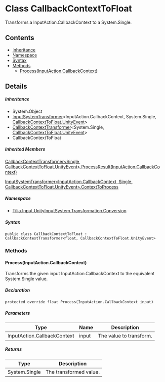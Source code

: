 # Class CallbackContextToFloat

Transforms a InputAction.CallbackContext to a System.Single.

## Contents

* [Inheritance]
* [Namespace]
* [Syntax]
* [Methods]
  * [Process(InputAction.CallbackContext)]

## Details

##### Inheritance

* System.Object
* [InputSystemTransformer]<InputAction.CallbackContext, System.Single, [CallbackContextToFloat.UnityEvent]\>
* [CallbackContextTransformer]<System.Single, [CallbackContextToFloat.UnityEvent]\>
* CallbackContextToFloat

##### Inherited Members

[CallbackContextTransformer<Single, CallbackContextToFloat.UnityEvent>.ProcessResult(InputAction.CallbackContext)]

[InputSystemTransformer<InputAction.CallbackContext, Single, CallbackContextToFloat.UnityEvent>.ContextToProcess]

##### Namespace

* [Tilia.Input.UnityInputSystem.Transformation.Conversion]

##### Syntax

```
public class CallbackContextToFloat : CallbackContextTransformer<float, CallbackContextToFloat.UnityEvent>
```

### Methods

#### Process(InputAction.CallbackContext)

Transforms the given input InputAction.CallbackContext to the equivalent System.Single value.

##### Declaration

```
protected override float Process(InputAction.CallbackContext input)
```

##### Parameters

| Type | Name | Description |
| --- | --- | --- |
| InputAction.CallbackContext | input | The value to transform. |

##### Returns

| Type | Description |
| --- | --- |
| System.Single | The transformed value. |

[InputSystemTransformer]: InputSystemTransformer-3.md
[CallbackContextTransformer]: CallbackContextTransformer-2.md
[CallbackContextToFloat.UnityEvent]: CallbackContextToFloat.UnityEvent.md
[CallbackContextTransformer<Single, CallbackContextToFloat.UnityEvent>.ProcessResult(InputAction.CallbackContext)]: CallbackContextTransformer-2.md#Tilia_Input_UnityInputSystem_Transformation_Conversion_CallbackContextTransformer_2_ProcessResult_InputAction_CallbackContext_
[InputSystemTransformer<InputAction.CallbackContext, Single, CallbackContextToFloat.UnityEvent>.ContextToProcess]: InputSystemTransformer-3.md#Tilia_Input_UnityInputSystem_Transformation_Conversion_InputSystemTransformer_3_ContextToProcess
[Tilia.Input.UnityInputSystem.Transformation.Conversion]: README.md
[Inheritance]: #Inheritance
[Namespace]: #Namespace
[Syntax]: #Syntax
[Methods]: #Methods
[Process(InputAction.CallbackContext)]: #ProcessInputAction.CallbackContext

